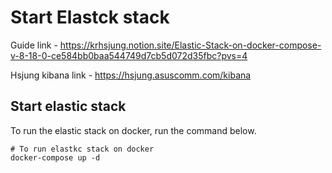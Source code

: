 # Start Elastck stack
Guide link - https://krhsjung.notion.site/Elastic-Stack-on-docker-compose-v-8-18-0-ce584bb0baa544749d7cb5d072d35fbc?pvs=4

Hsjung kibana link - https://hsjung.asuscomm.com/kibana

## Start elastic stack
To run the elastic stack on docker, run the command below.
```shell
# To run elastkc stack on docker
docker-compose up -d
```
